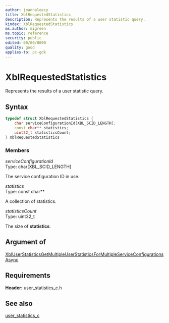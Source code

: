 ```yaml
---
author: joannaleecy
title: XblRequestedStatistics
description: Represents the results of a user statistic query.
kindex: XblRequestedStatistics
ms.author: migreen
ms.topic: reference
security: public
edited: 00/00/0000
quality: good
applies-to: pc-gdk
---
```


# XblRequestedStatistics  

Represents the results of a user statistic query.  

## Syntax  
  
```cpp
typedef struct XblRequestedStatistics {  
    char serviceConfigurationId[XBL_SCID_LENGTH];  
    const char** statistics;  
    uint32_t statisticsCount;  
} XblRequestedStatistics  
```
  
### Members  
  
*serviceConfigurationId*  
Type: char[XBL_SCID_LENGTH]  
  
The service configuration ID in use.
  
*statistics*  
Type: const char**  
  
A collection of statistics.
  
*statisticsCount*  
Type: uint32_t  
  
The size of **statistics**.
  
## Argument of
  
[XblUserStatisticsGetMultipleUserStatisticsForMultipleServiceConfigurationsAsync](../functions/xbluserstatisticsgetmultipleuserstatisticsformultipleserviceconfigurationsasync.md)
  
## Requirements  
  
**Header:** user_statistics_c.h
  
## See also  
[user_statistics_c](../user_statistics_c_members.md)  
  
  